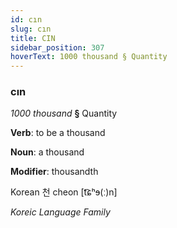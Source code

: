 ```yaml
---
id: cın
slug: cın
title: CIN
sidebar_position: 307
hoverText: 1000 thousand § Quantity
---
```


### cın

*1000 thousand* **§** Quantity

**Verb**: to be a thousand

**Noun**: a thousand

**Modifier**: thousandth

Korean 천 cheon [t͡ɕʰɘ(ː)n]

*Koreic Language Family*